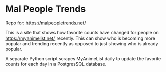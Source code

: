 # Mal People Trends
Repo for: https://malpeopletrends.net/  

This is a site that shows how favorite counts have changed for people on https://myanimelist.net/ recently. This can show who is becoming more popular and trending recently as opposed to just showing who is already popular.

A separate Python script scrapes MyAnimeList daily to update the favorite counts for each day in a PostgresSQL database.